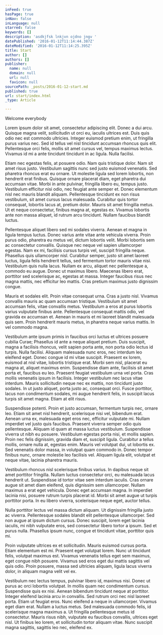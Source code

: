 ```yaml
---
inFeed: true
hasPage: true
inNav: false
inLanguage: null
starred: false
keywords: []
description: 'asdkjfsk lnkjvn ojdno jngv '
datePublished: '2016-01-12T11:14:44.387Z'
dateModified: '2016-01-12T11:14:25.395Z'
title: Start
author: []
authors: []
publisher:
  name: null
  domain: null
  url: null
  favicon: null
sourcePath: _posts/2016-01-12-start.md
published: true
url: start/index.html
_type: Article

---
```

Welcome everybody

Lorem ipsum dolor sit amet, consectetur adipiscing elit. Donec a dui arcu. Quisque magna velit, sollicitudin ut orci eu, iaculis ultrices est. Duis quis odio nec est commodo ultricies. Integer euismod pretium enim, ut fringilla purus varius nec. Sed id tellus vel nisl tincidunt accumsan rhoncus quis elit. Pellentesque orci felis, mollis sit amet cursus vel, tempus maximus lectus. Vivamus id mi a ante tincidunt tincidunt in ac ligula. Nulla facilisi.

Etiam nec egestas felis, at posuere odio. Nam quis tristique dolor. Nam sit amet risus justo. Vestibulum sagittis nunc sed justo euismod venenatis. Sed pharetra rhoncus erat eu ornare. Ut molestie ligula sed lorem lobortis, non hendrerit erat finibus. Quisque ornare placerat diam, eget pharetra dui accumsan vitae. Morbi in ante pulvinar, fringilla libero eu, tempus justo. Vestibulum efficitur nisi odio, nec feugiat ante semper et. Donec elementum nisl nec mauris blandit aliquam. Pellentesque tincidunt ex non risus vestibulum, sit amet cursus lacus malesuada. Curabitur quis tortor consequat, lobortis lacus at, pretium dolor. Mauris sit amet fringilla metus. Ut et neque consectetur, finibus magna at, egestas ex. Vivamus lobortis ante non massa aliquet, id rutrum arcu tincidunt. Nullam faucibus blandit luctus.

Pellentesque aliquet libero sed mi sodales viverra. Aenean et magna in ligula tempus luctus. Donec varius ante vitae ante vehicula viverra. Proin purus odio, pharetra eu metus vel, dictum lobortis velit. Morbi lobortis sem ac consectetur convallis. Quisque nec neque vel sapien ullamcorper egestas. Nam ex mi, facilisis cursus turpis vel, suscipit fringilla neque. Phasellus quis ullamcorper nisl. Curabitur semper, justo sit amet laoreet luctus, ligula felis hendrerit tellus, sed fermentum tortor mauris vitae nisi. Vestibulum quis nulla lacus. Nullam ex arcu, aliquet nec pellentesque a, commodo eu augue. Donec ut maximus libero. Maecenas libero erat, porttitor sed scelerisque ac, egestas at massa. Integer faucibus risus nec magna mattis, nec efficitur leo mattis. Cras pretium maximus justo dignissim congue.

Mauris et sodales elit. Proin vitae consequat urna. Cras a justo nisl. Vivamus convallis mauris ac quam accumsan tristique. Vestibulum sit amet accumsan felis, vitae convallis metus. Vestibulum a eros at purus lobortis varius vulputate finibus ante. Pellentesque consequat mattis odio, vel gravida ex accumsan et. Aenean in mauris et mi laoreet blandit malesuada quis sem. Proin hendrerit mauris metus, in pharetra neque varius mattis. In vel commodo magna.

Vestibulum ante ipsum primis in faucibus orci luctus et ultrices posuere cubilia Curae; Phasellus id ante a neque aliquet pretium. Duis suscipit, magna a facilisis rhoncus, velit sapien porta ante, non porta odio lectus id turpis. Nulla facilisi. Aliquam malesuada nunc eros, nec interdum leo eleifend eget. Donec congue id mi vitae suscipit. Praesent ex lorem, euismod at nisl vitae, lobortis tristique erat. Morbi sem nisl, placerat eu magna at, aliquet maximus enim. Suspendisse diam ante, facilisis sit amet porta et, faucibus eu leo. Praesent feugiat vestibulum urna vel porta. Cras mollis venenatis ipsum in facilisis. Integer vestibulum nec lacus vitae interdum. Mauris sollicitudin neque nec ex mattis, non tincidunt justo sodales. In ut justo aliquet, porta justo ac, consequat orci. Fusce porttitor, lacus non condimentum sodales, mi augue hendrerit felis, in suscipit lacus turpis sit amet magna. Etiam at elit risus.

Suspendisse potenti. Proin et justo accumsan, fermentum turpis nec, ornare leo. Etiam sit amet nisl hendrerit, scelerisque nisi vel, bibendum erat. Aenean urna ex, malesuada eget eros nec, efficitur vulputate mi. Nullam imperdiet vel justo quis faucibus. Praesent viverra semper odio quis pellentesque. Aliquam id quam at massa luctus vestibulum. Suspendisse viverra ut nibh eu posuere. Vestibulum egestas porta nisi, et mollis sapien. Proin nec felis dignissim, gravida diam et, suscipit ligula. Curabitur a tellus mollis, ornare nulla at, egestas enim. Mauris vel volutpat dui, ut lobortis ex. Sed venenatis dolor massa, in volutpat quam commodo in. Donec tempor finibus nunc, ornare molestie leo facilisis vel. Aliquam ligula elit, volutpat et neque vitae, lacinia pharetra mauris.

Vestibulum rhoncus nisl scelerisque finibus varius. In dapibus neque sit amet porttitor fringilla. Nullam luctus consectetur orci, eu malesuada lacus hendrerit ut. Suspendisse id tortor vitae sem interdum iaculis. Cras ornare augue sit amet diam eleifend, quis dignissim sem ullamcorper. Nullam maximus a erat eget vehicula. Donec eget accumsan magna. In imperdiet lacinia nisi, posuere rutrum turpis placerat id. Morbi sit amet augue ut turpis porttitor porta. In eu libero viverra, scelerisque neque eget, auctor tellus.

Nulla porttitor lectus vel massa dictum aliquam. Ut dignissim fringilla justo ac viverra. Pellentesque sodales blandit elit pellentesque ullamcorper. Sed non augue at ipsum dictum cursus. Donec suscipit, lorem eget lacinia iaculis, mi nibh vulputate eros, sed consectetur libero tortor a ipsum. Sed et purus nulla. Phasellus ipsum nunc, congue et tincidunt vitae, porttitor quis mi.

Proin vulputate ultrices ex et sollicitudin. Mauris euismod cursus porta. Etiam elementum est mi. Praesent eget volutpat lorem. Nunc ut tincidunt felis, volutpat maximus est. Vivamus venenatis tellus eget sem maximus, eget congue nibh posuere. Vivamus sed eros eget dui mattis sagittis vel quis odio. Proin posuere, massa sed ultricies aliquam, ligula lacus viverra dolor, in aliquam magna velit vel ex.

Vestibulum nec lectus tempus, pulvinar libero id, maximus nisi. Donec ut purus ac orci lobortis volutpat. In mollis quam nec condimentum cursus. Suspendisse quis ex nisi. Aenean bibendum tincidunt neque at porttitor. Integer eleifend lacinia arcu in convallis. Sed rutrum orci nec nisl laoreet porta. Etiam ut feugiat eros. Nunc eleifend a neque in ullamcorper. Vivamus eget diam erat. Nullam a luctus metus. Sed malesuada commodo felis, id scelerisque magna maximus a. Ut fringilla pellentesque metus id consectetur. Mauris risus nibh, vulputate eu faucibus convallis, ultrices eget nisl. Ut finibus leo lorem, et sollicitudin tortor aliquam vitae. Nunc suscipit magna sagittis, sagittis leo nec, eleifend ex.